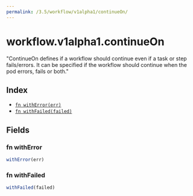 ```yaml
---
permalink: /3.5/workflow/v1alpha1/continueOn/
---
```


# workflow.v1alpha1.continueOn

"ContinueOn defines if a workflow should continue even if a task or step fails/errors. It can be specified if the workflow should continue when the pod errors, fails or both."

## Index

* [`fn withError(err)`](#fn-witherror)
* [`fn withFailed(failed)`](#fn-withfailed)

## Fields

### fn withError

```ts
withError(err)
```



### fn withFailed

```ts
withFailed(failed)
```

